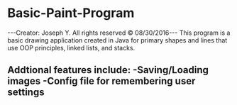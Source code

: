 # Basic-Paint-Program
---Creator: Joseph Y. All rights reserved © 08/30/2016---
This program is a basic drawing application created in Java for primary shapes and lines that 
use OOP principles, linked lists, and stacks.

Addtional features include:
-Saving/Loading images
-Config file for remembering user settings
---------------------------------------------------------

